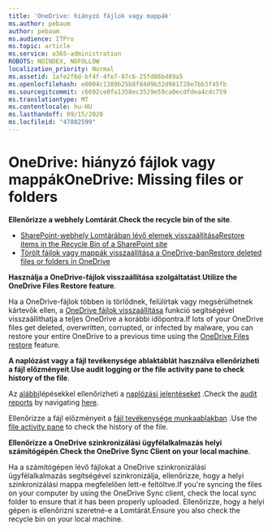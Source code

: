 ```yaml
---
title: 'OneDrive: hiányzó fájlok vagy mappák'
ms.author: pebaum
author: pebaum
ms.audience: ITPro
ms.topic: article
ms.service: o365-administration
ROBOTS: NOINDEX, NOFOLLOW
localization_priority: Normal
ms.assetid: 1afe2f6d-bf4f-4fe7-87c6-25fd86bd89a5
ms.openlocfilehash: e0004c1389b25b8f84d9b32d981728e7bb3f45fb
ms.sourcegitcommit: c6692ce0fa1358ec3529e59ca0ecdfdea4cdc759
ms.translationtype: MT
ms.contentlocale: hu-HU
ms.lasthandoff: 09/15/2020
ms.locfileid: "47802599"
---
```

# <a name="onedrive-missing-files-or-folders"></a><span data-ttu-id="4212f-102">OneDrive: hiányzó fájlok vagy mappák</span><span class="sxs-lookup"><span data-stu-id="4212f-102">OneDrive: Missing files or folders</span></span>

<span data-ttu-id="4212f-103">**Ellenőrizze a webhely Lomtárát**.</span><span class="sxs-lookup"><span data-stu-id="4212f-103">**Check the recycle bin of the site**.</span></span>

- [<span data-ttu-id="4212f-104">SharePoint-webhely Lomtárában lévő elemek visszaállítása</span><span class="sxs-lookup"><span data-stu-id="4212f-104">Restore items in the Recycle Bin of a SharePoint site</span></span>](https://support.office.com/article/restore-deleted-items-from-the-site-collection-recycle-bin-5fa924ee-16d7-487b-9a0a-021b9062d14b)
- [<span data-ttu-id="4212f-105">Törölt fájlok vagy mappák visszaállítása a OneDrive-ban</span><span class="sxs-lookup"><span data-stu-id="4212f-105">Restore deleted files or folders in OneDrive</span></span>](https://support.office.com/article/Restore-deleted-files-or-folders-in-OneDrive-949ada80-0026-4db3-a953-c99083e6a84f)


<span data-ttu-id="4212f-106">**Használja a OneDrive-fájlok visszaállítása szolgáltatást**.</span><span class="sxs-lookup"><span data-stu-id="4212f-106">**Utilize the OneDrive Files Restore feature**.</span></span> 

<span data-ttu-id="4212f-107">Ha a OneDrive-fájlok többen is törlődnek, felülírtak vagy megsérülhetnek kártevők ellen, a [OneDrive fájlok visszaállítása](https://support.office.com/article/Restore-your-OneDrive-fa231298-759d-41cf-bcd0-25ac53eb8a15) funkció segítségével visszaállíthatja a teljes OneDrive a korábbi időpontra.</span><span class="sxs-lookup"><span data-stu-id="4212f-107">If lots of your OneDrive files get deleted, overwritten, corrupted, or infected by malware, you can restore your entire OneDrive to a previous time using the [OneDrive Files restore](https://support.office.com/article/Restore-your-OneDrive-fa231298-759d-41cf-bcd0-25ac53eb8a15) feature.</span></span>


<span data-ttu-id="4212f-108">**A naplózást vagy a fájl tevékenysége ablaktáblát használva ellenőrizheti a fájl előzményeit**.</span><span class="sxs-lookup"><span data-stu-id="4212f-108">**Use audit logging or the file activity pane to check history of the file**.</span></span>

<span data-ttu-id="4212f-109">Az [alábbi](https://sip.protection.office.com/)lépésekkel ellenőrizheti a [naplózási jelentéseket](https://docs.microsoft.com/microsoft-365/compliance/search-the-audit-log-in-security-and-compliance) .</span><span class="sxs-lookup"><span data-stu-id="4212f-109">Check the [audit reports](https://docs.microsoft.com/microsoft-365/compliance/search-the-audit-log-in-security-and-compliance) by navigating [here](https://sip.protection.office.com/).</span></span>


<span data-ttu-id="4212f-110">Ellenőrizze a fájl előzményeit a [fájl tevékenysége munkaablakban](https://support.office.com/article/File-activity-in-a-document-library-6105ecda-1dd0-4f6f-9542-102bf5c0ffe0) .</span><span class="sxs-lookup"><span data-stu-id="4212f-110">Use the [file activity pane](https://support.office.com/article/File-activity-in-a-document-library-6105ecda-1dd0-4f6f-9542-102bf5c0ffe0) to check the history of the file.</span></span>


<span data-ttu-id="4212f-111">**Ellenőrizze a OneDrive szinkronizálási ügyfélalkalmazás helyi számítógépén**.</span><span class="sxs-lookup"><span data-stu-id="4212f-111">**Check the OneDrive Sync Client on your local machine**.</span></span>

<span data-ttu-id="4212f-112">Ha a számítógépen lévő fájlokat a OneDrive szinkronizálási ügyfélalkalmazás segítségével szinkronizálja, ellenőrizze, hogy a helyi szinkronizálási mappa megfelelően lett-e feltöltve.</span><span class="sxs-lookup"><span data-stu-id="4212f-112">If you're syncing the files on your computer by using the OneDrive Sync client, check the local sync folder to ensure that it has been properly uploaded.</span></span> <span data-ttu-id="4212f-113">Ellenőrizze, hogy a helyi gépen is ellenőrizni szeretné-e a Lomtárát.</span><span class="sxs-lookup"><span data-stu-id="4212f-113">Ensure you also check the recycle bin on your local machine.</span></span>

